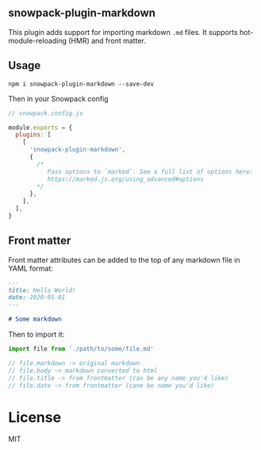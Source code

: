 snowpack-plugin-markdown
-----------------------

This plugin adds support for importing markdown `.md` files. It supports hot-module-reloading (HMR) and front matter.

## Usage

```
npm i snowpack-plugin-markdown --save-dev
```

Then in your Snowpack config

```js
// snowpack.config.js

module.exports = {
  plugins: [
    [
      'snowpack-plugin-markdown',
      {
        /*
           Pass options to `marked`. See a full list of options here:
           https://marked.js.org/using_advanced#options
        */
      },
    ],
  ],
}
```

## Front matter

Front matter attributes can be added to the top of any markdown file in YAML format:

```markdown
---
title: Hello World!
date: 2020-01-01
---

# Some markdown
```

Then to import it:

```js
import file from './path/to/some/file.md'

// file.markdown -> original markdown
// file.body -> markdown converted to html
// file.title -> from frontmatter (can be any name you'd like)
// file.date -> from frontmatter (cane be name you'd like)
```

# License

MIT
